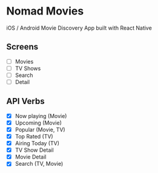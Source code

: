 # Nomad Movies

iOS / Android Movie Discovery App built with React Native

## Screens

- [ ] Movies
- [ ] TV Shows
- [ ] Search
- [ ] Detail

## API Verbs

- [x] Now playing (Movie)
- [x] Upcoming (Movie)
- [x] Popular (Movie, TV)
- [x] Top Rated (TV)
- [x] Airing Today (TV)
- [x] TV Show Detail
- [x] Movie Detail
- [x] Search (TV, Movie)
